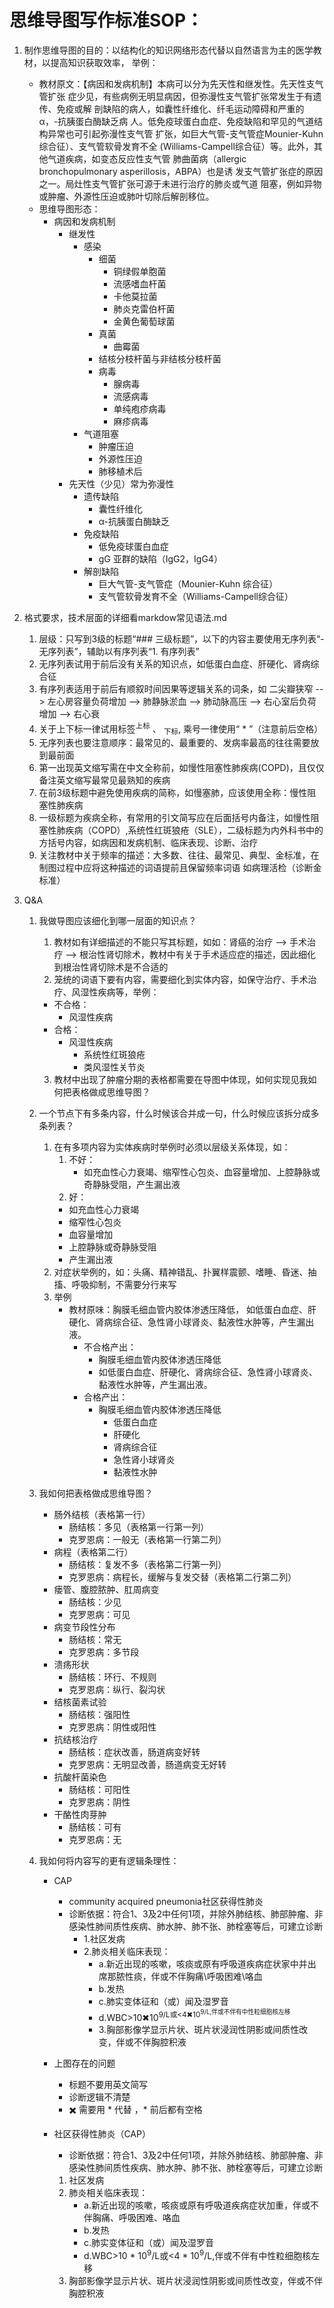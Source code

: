 # 思维导图写作标准SOP：
1. 制作思维导图的目的：以结构化的知识网络形态代替以自然语言为主的医学教材，以提高知识获取效率， 举例：
    - 教材原文：【病因和发病机制】本病可以分为先天性和继发性。先天性支气管扩张
        症少见，有些病例无明显病因，但弥漫性支气管扩张常发生于有遗传、免疫或解
        剖缺陷的病人，如囊性纤维化、纤毛运动障碍和严重的 α，-抗胰蛋白酶缺乏病
        人。低免疫球蛋白血症、免疫缺陷和罕见的气道结构异常也可引起弥漫性支气管
        扩张，如巨大气管-支气管症Mounier-Kuhn 综合征）、支气管软骨发育不全
        (Williams-Campell综合征）等。此外，其他气道疾病，如变态反应性支气管
        肺曲菌病（allergic bronchopulmonary asperillosis，ABPA）也是诱
        发支气管扩张症的原因之一。局灶性支气管扩张可源于未进行治疗的肺炎或气道
        阻塞，例如异物或肿瘤、外源性压迫或肺叶切除后解剖移位。
    - 思维导图形态：
        - 病因和发病机制
          - 继发性
            - 感染
              - 细菌
                - 铜绿假单胞菌
                - 流感嗜血杆菌
                - 卡他莫拉菌
                - 肺炎克雷伯杆菌
                - 金黄色葡萄球菌
              - 真菌
                - 曲霉菌
              - 结核分枝杆菌与非结核分枝杆菌
              - 病毒
                - 腺病毒
                - 流感病毒
                - 单纯疱疹病毒
                - 麻疹病毒
            - 气道阻塞
              - 肿瘤压迫
              - 外源性压迫
              - 肺移植术后
          - 先天性（少见）常为弥漫性
            - 遗传缺陷
              - 囊性纤维化
              -  α-抗胰蛋白酶缺乏
            - 免疫缺陷
              - 低免疫球蛋白血症
              - gG 亚群的缺陷（IgG2，IgG4）
            - 解剖缺陷
              - 巨大气管-支气管症（Mounier-Kuhn 综合征）
              - 支气管软骨发育不全（Williams-Campell综合征）



2. 格式要求，技术层面的详细看markdow常见语法.md
   
   1. 层级：只写到3级的标题“### 三级标题”，以下的内容主要使用无序列表“- 无序列表”，辅助以有序列表“1. 有序列表”
   2. 无序列表试用于前后没有关系的知识点，如低蛋白血症、肝硬化、肾病综合征
   3. 有序列表适用于前后有顺叙时间因果等逻辑关系的词条，如 二尖瓣狭窄 --> 左心房容量负荷增加 --> 肺静脉淤血 --> 肺动脉高压 --> 右心室后负荷增加 --> 右心衰
   4. 关于上下标一律试用标签<sup>上标</sup> 、 <sub>下标</sub>, 乘号一律使用“ * ”（注意前后空格）
   5. 无序列表也要注意顺序：最常见的、最重要的、发病率最高的往往需要放到最前面
   6. 第一出现英文缩写需在中文全称前，如慢性阻塞性肺疾病(COPD)，且仅仅备注英文缩写最常见最熟知的疾病
   7. 在前3级标题中避免使用疾病的简称，如慢塞肺，应该使用全称：慢性阻塞性肺疾病
   8. 一级标题为疾病全称，有常用的引文简写应在后面括号内备注，如慢性阻塞性肺疾病（COPD）,系统性红斑狼疮（SLE），二级标题为内外科书中的方括号内容，如病因和发病机制、临床表现、诊断、治疗
   9. 关注教材中关于频率的描述：大多数、往往、最常见、典型、金标准，在制图过程中应将这种描述的词语提前且保留频率词语 如病理活检（诊断金标准）
   

3. Q&A
   1. 我做导图应该细化到哪一层面的知识点？
      1. 教材如有详细描述的不能只写其标题，如如：肾癌的治疗 --> 手术治疗 --> 根治性肾切除术，教材中有关于手术适应症的描述，因此细化到根治性肾切除术是不合适的
      2. 笼统的词语下要有内容，需要细化到实体内容，如保守治疗、手术治疗、风湿性疾病等，举例：
        - 不合格：
           - 风湿性疾病
        - 合格： 
          - 风湿性疾病
            - 系统性红斑狼疮
            - 类风湿性关节炎
      3. 教材中出现了肿瘤分期的表格都需要在导图中体现，如何实现见我如何把表格做成思维导图？
   2. 一个节点下有多条内容，什么时候该合并成一句，什么时候应该拆分成多条列表？
         1. 在有多项内容为实体疾病时举例时必须以层级关系体现，如：
            1. 不好：  
               - 如充血性心力衰竭、缩窄性心包炎、血容量增加、上腔静脉或奇静脉受阻，产生漏出液
            2. 好： 
            - 如充血性心力衰竭
            - 缩窄性心包炎
            - 血容量增加
            - 上腔静脉或奇静脉受阻
            - 产生漏出液
         2. 对症状举例的，如：头痛、精神错乱、扑翼样震颤、嗜睡、昏迷、抽搐、呼吸抑制，不需要分行来写
         3. 举例
            - 教材原味：胸膜毛细血管内胶体渗透压降低， 如低蛋白血症、肝硬化、肾病综合征、急性肾小球肾炎、黏液性水肿等，产生漏出液。
              - 不合格产出：
                - 胸膜毛细血管内胶体渗透压降低
                - 如低蛋白血症、肝硬化、肾病综合征、急性肾小球肾炎、黏液性水肿等，产生漏出液。
              - 合格产出：
                - 胸膜毛细血管内胶体渗透压降低
                  - 低蛋白血症
                  - 肝硬化
                  - 肾病综合征
                  - 急性肾小球肾炎
                  - 黏液性水肿

   3.  我如何把表格做成思维导图？
       - 肠外结核（表格第一行）
         - 肠结核：多见（表格第一行第一列）
         - 克罗恩病：一般无（表格第一行第二列）
       - 病程（表格第二行）
         - 肠结核：复发不多（表格第二行第一列）
         - 克罗恩病：病程长，缓解与复发交替（表格第二行第二列）
       - 瘘管、腹腔脓肿、肛周病变
         - 肠结核：少见
         - 克罗恩病：可见
       - 病变节段性分布
         - 肠结核：常无
         - 克罗恩病：多节段
       - 溃疡形状
         - 肠结核：环行、不规则
         - 克罗恩病：纵行、裂沟状
       - 结核菌素试验
         - 肠结核：强阳性
         - 克罗恩病：阴性或阳性
       - 抗结核治疗
         - 肠结核：症状改善，肠道病变好转
         - 克罗恩病：无明显改善，肠道病变无好转
       - 抗酸杆菌染色
         - 肠结核：可阳性
         - 克罗恩病：阴性
       - 干酪性肉芽肿
         - 肠结核：可有
         - 克罗恩病：无
  
   4. 我如何将内容写的更有逻辑条理性：
      - CAP
        - community acquired pneumonia社区获得性肺炎
        - 诊断依据：符合1、3及2中任何1项，并除外肺结核、肺部肿瘤、非感染性肺间质性疾病、肺水肿、肺不张、肺栓塞等后，可建立诊断
          - 1.社区发病
          - 2.肺炎相关临床表现：
            - a.新近出现的咳嗽，咳痰或原有呼吸道疾病症状家中并出席那脓性痰，伴或不伴胸痛\呼吸困难\咯血
            - b.发热
            - c.肺实变体征和（或）闻及湿罗音
            - d.WBC>10✖10<sup>9/L或<4✖10<sup>9/L,伴或不伴有中性粒细胞核左移
            - 3.胸部影像学显示片状、斑片状浸润性阴影或间质性改变，伴或不伴胸腔积液

      - 上图存在的问题
        - 标题不要用英文简写
        - 诊断逻辑不清楚
        - ✖️ 需要用 * 代替 ，* 前后都有空格
          
      - 社区获得性肺炎（CAP）
        - 诊断依据：符合1、3及2中任何1项，并除外肺结核、肺部肿瘤、非感染性肺间质性疾病、肺水肿、肺不张、肺栓塞等后，可建立诊断
        1. 社区发病
        2. 肺炎相关临床表现：
           - a.新近出现的咳嗽，咳痰或原有呼吸道疾病症状加重，伴或不伴胸痛、呼吸困难、咯血
           - b.发热
           - c.肺实变体征和（或）闻及湿罗音
           - d.WBC>10 * 10<sup>9</sup>/L或<4 * 10<sup>9</sup>/L,伴或不伴有中性粒细胞核左移
        3. 胸部影像学显示片状、斑片状浸润性阴影或间质性改变，伴或不伴胸腔积液







